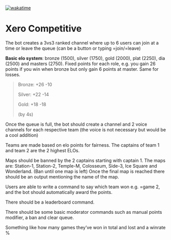 [![wakatime](https://wakatime.com/badge/user/986136b0-1846-407d-98bf-6419adad41cb/project/a0c08b0b-e2ad-4aed-8c9c-bf73a4d8efbf.svg)](https://wakatime.com/badge/user/986136b0-1846-407d-98bf-6419adad41cb/project/a0c08b0b-e2ad-4aed-8c9c-bf73a4d8efbf)

# Xero Competitive

The bot creates a 3vs3 ranked channel where up to 6 users can join at a time or leave the queue (can be a button or typing =join/=leave)

**Basic elo system**: bronze (1500), silver (1750), gold (2000), plat (2250), dia (2500) and masters (2750). Fixed points for each role, e.g. you gain 26 points if you win when bronze but only gain 6 points at master. Same for losses.

> Bronze:
> +26 -10
> 
> Silver:
> +22 -14
> 
> Gold:
> +18 -18
> 
> (by 4s)

Once the queue is full, the bot should create a channel and 2 voice channels for each respective team (the voice is not necessary but would be a cool addition)

Teams are made based on elo points for fairness. The captains of team 1 and team 2 are the 2 highest ELOs.

Maps should be banned by the 2 captains starting with captain 1. The maps are: Station-1, Station-2, Temple-M, Colosseum, Side-3, Ice Square and Wonderland. (Ban until one map is left) Once the final map is reached there should be an output mentioning the name of the map.

Users are able to write a command to say which team won e.g. =game 2, and the bot should automatically award the points. 

There should be a leaderboard command.

There should be some basic moderator commands such as manual points modifier, a ban and clear queue.

Something like how many games they’ve won in total and lost and a winrate %
